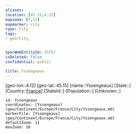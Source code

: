 ```yaml
---
aliases: 
location: [45.15,4.12]
mapzoom: [7,12] 
mapmarker: city 
type: City
tags:
- geo/City


SpocWebEntityId: 35757
isDeleted: false
confidential: public

title: Yssengeaux
---
```

[geo-lon::4.12]
[geo-lat::45.15]
[name::Yssengeaux]
[State::]
[Country::[France](geo/Continent/Europe/France.md)]
[StateId::]
[Population::]
[Unknown::]


```leaflet
id: Yssengeaux
coordinates: [Yssengeaux](geo/Continent/Europe/France/City/Yssengeaux.md)
markerFile: [Yssengeaux](geo/Continent/Europe/France/City/Yssengeaux.md)
defaultZoom: 11 
maxZoom: 18
```


